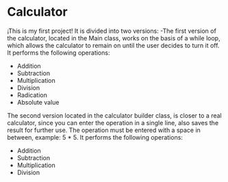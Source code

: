 # Calculator
¡This is my first project! It is divided into two versions:
-The first version of the calculator, located in the Main class, works on the basis of a while loop, which allows the calculator to remain on until the user decides to turn it off. It performs the following operations:
- Addition
- Subtraction
- Multiplication
- Division
- Radication
- Absolute value 

The second version located in the calculator builder class, is closer to a real calculator, since you can enter the operation in a single line, also saves the result for further use. The operation must be entered with a space in between, example: 5 * 5. It performs the following operations:
- Addition
- Subtraction
- Multiplication
- Division
